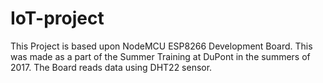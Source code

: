 # IoT-project

This Project is based upon NodeMCU ESP8266 Development Board. This was made as a part of the Summer Training at DuPont in the summers of 2017. The  Board reads data using DHT22 sensor.